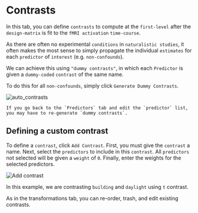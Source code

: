 # Contrasts

In this tab, you can define `contrasts` to compute at the `first-level` after the `design-matrix` is fit to the `fMRI activation` `time-course`.

As there are often no experimental `conditions` in `naturalistic studies`, it often makes the most sense to simply propagate the individual `estimates` for each `predictor` of `interest` (e.g. `non-confounds`).

We can achieve this using `"dummy contrasts"`, in which each `Predictor` is given a `dummy-coded` `contrast` of the same name.

To do this for all `non-confounds`, simply click `Generate Dummy Contrasts`.

![auto_contrasts](img/contrasts.png)

```{admonition} Note
If you go back to the `Predictors` tab and edit the `predictor` list, you may have to re-generate `dummy contrasts`.
```

## Defining a custom contrast

To define a `contrast`, click `Add Contrast`. First, you must give the `contrast` a name.
Next, select the `predictors` to include in this `contrast`. All `predictors` not selected will be given a `weight` of `0`.
Finally, enter the weights for the selected predictors.

![Add contrast](img/contrasts_add.png)

In this example, we are contrasting `building` and `daylight` using `t` contrast.

As in the transformations tab, you can re-order, trash, and edit existing contrasts.
